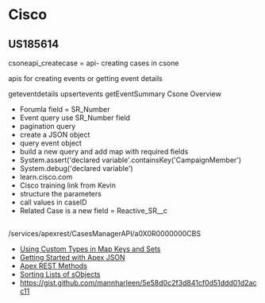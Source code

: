 # Cisco

## US185614
csoneapi_createcase = api- creating cases in csone

apis for creating events or getting event details

geteventdetails
upsertevents
getEventSummary
Csone Overview

* Forumla field = SR_Number
* Event query use SR_Number field
* pagination query
* create a JSON object
* query event object
* build a new query and add map with required fields
* System.assert('declared variable'.containsKey('CampaignMember')
* System.debug('declared variable')
* learn.cisco.com
* Cisco training link from Kevin
* structure the parameters
* call values in caseID
* Related Case is a new field = Reactive_SR__c 

##
/services/apexrest/CasesManagerAPI/a0X0R0000000CBS
* [Using Custom Types in Map Keys and Sets](https://developer.salesforce.com/docs/atlas.en-us.apexcode.meta/apexcode/langCon_apex_collections_maps_keys_userdefined.htm)
* [Getting Started with Apex JSON](https://developer.salesforce.com/index.php?title=Getting_Started_with_Apex_JSON)
* [Apex REST Methods](https://developer.salesforce.com/docs/atlas.en-us.apexcode.meta/apexcode/apex_rest_methods.htm)
* [Sorting Lists of sObjects](https://developer.salesforce.com/docs/atlas.en-us.apexcode.meta/apexcode/apex_list_sorting_sobject.htm)
* https://gist.github.com/mannharleen/5e58d0c2f3d841cf0d51ddd01d2acc11
